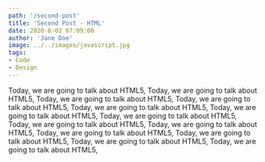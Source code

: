```yaml
---
path: '/second-post'
title: 'Second Post - HTML'
date: 2020-8-02 07:09:00
author: 'Jane Doe'
image: ../../images/javascript.jpg
tags: 
- Code
- Design
---
```


Today, we are going to talk about HTML5, Today, we are going to talk about HTML5, Today, we are going to talk about HTML5, Today, we are going to talk about HTML5, Today, we are going to talk about HTML5, Today, we are going to talk about HTML5, Today, we are going to talk about HTML5, Today, we are going to talk about HTML5, Today, we are going to talk about HTML5, Today, we are going to talk about HTML5, Today, we are going to talk about HTML5, Today, we are going to talk about HTML5, Today, we are going to talk about HTML5,